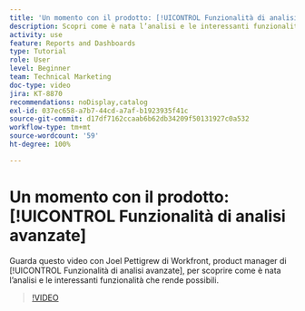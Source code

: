 ```yaml
---
title: 'Un momento con il prodotto: [!UICONTROL Funzionalità di analisi avanzate]'
description: Scopri come è nata l’analisi e le interessanti funzionalità che rende possibili con Joel Pettigrew, product manager di [!UICONTROL Funzionalità di analisi avanzate].
activity: use
feature: Reports and Dashboards
type: Tutorial
role: User
level: Beginner
team: Technical Marketing
doc-type: video
jira: KT-8870
recommendations: noDisplay,catalog
exl-id: 037ec658-a7b7-44cd-a7af-b1923935f41c
source-git-commit: d17df7162ccaab6b62db34209f50131927c0a532
workflow-type: tm+mt
source-wordcount: '59'
ht-degree: 100%

---
```


# Un momento con il prodotto: [!UICONTROL Funzionalità di analisi avanzate]

Guarda questo video con Joel Pettigrew di Workfront, product manager di [!UICONTROL Funzionalità di analisi avanzate], per scoprire come è nata l’analisi e le interessanti funzionalità che rende possibili.

>[!VIDEO](https://video.tv.adobe.com/v/3422287/?quality=12&learn=on&enablevpops&captions=ita)
